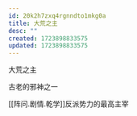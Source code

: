 ```yaml
---
id: 20k2h7zxq4rgnndto1mkg0a
title: 大荒之主
desc: ""
created: 1723898833575
updated: 1723898833575
---
```


大荒之主

古老的邪神之一

[[阵问.剧情.乾学]]反派势力的最高主宰
